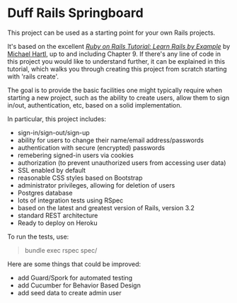 # Duff Rails Springboard

This project can be used as a starting point for your own Rails projects.

It's based on the excellent [*Ruby on Rails Tutorial: Learn Rails by Example*](http://railstutorial.org/)
by [Michael Hartl](http://michaelhartl.com/), up to and including Chapter 9.
If there's any line of code in this project you would like to understand further, it can be explained in this tutorial,
which walks you through creating this project from scratch starting with 'rails create'.

The goal is to provide the basic facilities one might typically require when starting a new project, such
as the ability to create users, allow them to sign in/out, authentication, etc, based on a solid implementation.

In particular, this project includes:
- sign-in/sign-out/sign-up
- ability for users to change their name/email address/passwords
- authentication with secure (encrypted) passwords
- remebering signed-in users via cookies
- authorization (to prevent unauthorized users from accessing user data)
- SSL enabled by default
- reasonable CSS styles based on Bootstrap
- administrator privileges, allowing for deletion of users
- Postgres database
- lots of integration tests using RSpec
- based on the latest and greatest version of Rails, version 3.2
- standard REST architecture
- Ready to deploy on Heroku

To run the tests, use:

>bundle exec rspec spec/

Here are some things that could be improved:
- add Guard/Spork for automated testing
- add Cucumber for Behavior Based Design
- add seed data to create admin user
